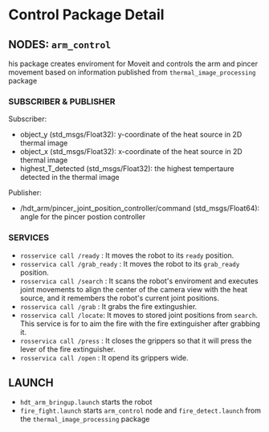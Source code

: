 # Control Package Detail

## NODES: `arm_control`
his package creates enviroment for Moveit and controls the arm and pincer movement based on information published from `thermal_image_processing` package

### SUBSCRIBER & PUBLISHER

Subscriber:
- object_y (std_msgs/Float32): y-coordinate of the heat source in 2D thermal image 
- object_x (std_msgs/Float32): x-coordinate of the heat source in 2D thermal image 
- highest_T_detected (std_msgs/Float32): the highest tempertaure detected in the thermal image

Publisher:
- /hdt_arm/pincer_joint_position_controller/command (std_msgs/Float64): angle for the pincer postion controller


### SERVICES

- `rosservice call /ready` : It moves the robot to its `ready` position.
- `rosservica call /grab_ready` : It moves the robot to its `grab_ready` position.
- `rosservica call /search` : It scans the robot's enviroment and executes joint movements to align the center of the camera view with the heat source, and it remembers the robot's current joint positions.
- `rosservica call /grab` : It grabs the fire extingushier.
- `rosservica call /locate`: It moves to stored joint positions from `search`. This service is for to aim the fire with the fire extinguisher after grabbing it.
- `rosservica call /press` : It closes the grippers so that it will press the lever of the fire extinguisher.
- `rosservica call /open` : It opend its grippers wide. 

## LAUNCH

- `hdt_arm_bringup.launch` starts the robot
- `fire_fight.launch` starts `arm_control` node and `fire_detect.launch` from the `thermal_image_processing` package

